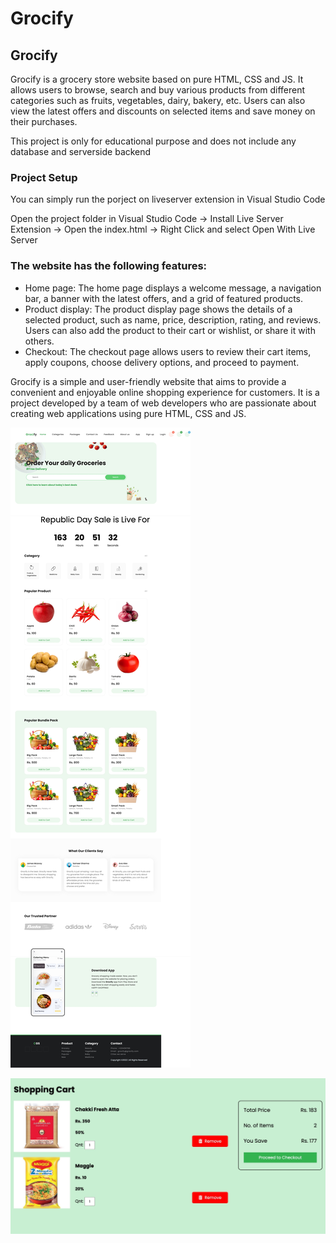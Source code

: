 # Grocify





## Grocify

Grocify is a grocery store website based on pure HTML, CSS and JS. It allows users to browse, search and buy various products from different categories such as fruits, vegetables, dairy, bakery, etc. Users can also view the latest offers and discounts on selected items and save money on their purchases.

This project is only for educational purpose and does not include any database and serverside backend

### Project Setup

You can simply run the porject on liveserver extension in Visual Studio Code

Open the project folder in Visual Studio Code -> Install Live Server Extension -> Open the index.html -> Right Click and select Open With Live Server

### The website has the following features:

- Home page: The home page displays a welcome message, a navigation bar, a banner with the latest offers, and a grid of featured products.
- Product display: The product display page shows the details of a selected product, such as name, price, description, rating, and reviews. Users can also add the product to their cart or wishlist, or share it with others.
- Checkout: The checkout page allows users to review their cart items, apply coupons, choose delivery options, and proceed to payment.

Grocify is a simple and user-friendly website that aims to provide a convenient and enjoyable online shopping experience for customers. It is a project developed by a team of web developers who are passionate about creating web applications using pure HTML, CSS and JS.






![Screenshot 2022-01-26 185244](./images/readmeScreenshot/Home.jpeg)

![Screenshot 2022-01-26 185244](./images/readmeScreenshot/checkout.jpeg)
